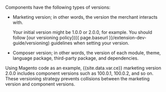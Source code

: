 Components have the following types of versions:

*  Marketing version; in other words, the version the merchant interacts with.

   Your initial version might be 1.0.0 or 2.0.0, for example. You should follow [our versioning policy]({{ page.baseurl }}/extension-dev-guide/versioning) guidelines when setting your version.

*  Composer version; in other words, the version of each module, theme, language package, third-party package, and dependencies.

Using Magento code as an example, {{site.data.var.ce}} marketing version 2.0.0 includes component versions such as 100.0.1, 100.0.2, and so on. These versioning strategy prevents collisions between the marketing version and component versions.
